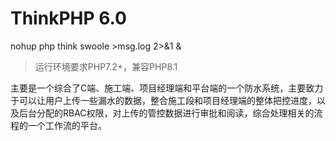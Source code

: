 ThinkPHP 6.0
===============
nohup php think swoole >msg.log 2>&1 &

> 运行环境要求PHP7.2+，兼容PHP8.1

主要是一个综合了C端、施工端、项目经理端和平台端的一个防水系统，主要致力于可以让用户上传一些漏水的数据，整合施工段和项目经理端的整体把控进度，以及后台分配的RBAC权限，对上传的管控数据进行审批和阅读，综合处理相关的流程的一个工作流的平台。